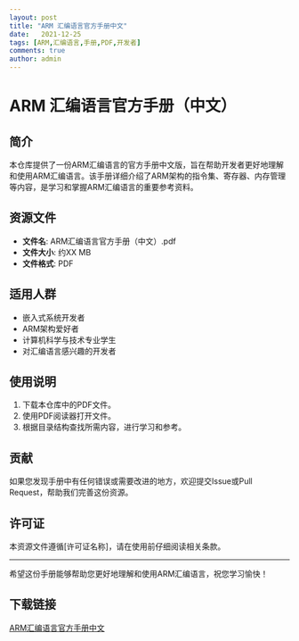 ```yaml
---
layout: post
title: "ARM 汇编语言官方手册中文"
date:   2021-12-25
tags: [ARM,汇编语言,手册,PDF,开发者]
comments: true
author: admin
---
```

# ARM 汇编语言官方手册（中文）

## 简介
本仓库提供了一份ARM汇编语言的官方手册中文版，旨在帮助开发者更好地理解和使用ARM汇编语言。该手册详细介绍了ARM架构的指令集、寄存器、内存管理等内容，是学习和掌握ARM汇编语言的重要参考资料。

## 资源文件
- **文件名**: ARM汇编语言官方手册（中文）.pdf
- **文件大小**: 约XX MB
- **文件格式**: PDF

## 适用人群
- 嵌入式系统开发者
- ARM架构爱好者
- 计算机科学与技术专业学生
- 对汇编语言感兴趣的开发者

## 使用说明
1. 下载本仓库中的PDF文件。
2. 使用PDF阅读器打开文件。
3. 根据目录结构查找所需内容，进行学习和参考。

## 贡献
如果您发现手册中有任何错误或需要改进的地方，欢迎提交Issue或Pull Request，帮助我们完善这份资源。

## 许可证
本资源文件遵循[许可证名称]，请在使用前仔细阅读相关条款。

---

希望这份手册能够帮助您更好地理解和使用ARM汇编语言，祝您学习愉快！

## 下载链接

[ARM汇编语言官方手册中文](https://pan.quark.cn/s/d53426a7d88a)